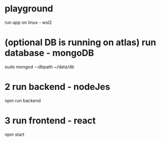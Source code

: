 # playground
run app on linux - wsl2
# (optional DB is running on atlas) run database - mongoDB
sudo mongod --dbpath ~/data/db      
# 2 run backend - nodeJes
npm run backend
# 3 run frontend - react
npm start
